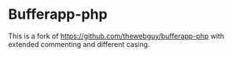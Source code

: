 Bufferapp-php
=============

This is a fork of https://github.com/thewebguy/bufferapp-php with extended commenting and different casing.